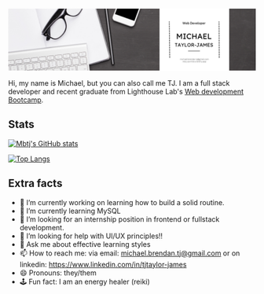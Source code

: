 <!-- ### Hi there 👋 -->

![Banner](/banner.png)

<!--
**Mbtj/mbtj** is a ✨ _special_ ✨ repository because its `README.md` (this file) appears on your GitHub profile.
-->

Hi, my name is Michael, but you can also call me TJ.  I am a full stack developer and recent graduate from Lighthouse Lab's [Web development Bootcamp](https://www.lighthouselabs.ca/en/web-development-bootcamp).

## Stats

[![Mbtj's GitHub stats](https://github-readme-stats.vercel.app/api?username=mbtj&show_icons=true&theme=tokyonight)](https://github.com/mbtj)

[![Top Langs](https://github-readme-stats.vercel.app/api/top-langs/?username=mbtj&theme=tokyonight)](https://github.com/mbtj)

## Extra facts
- 🔭 I’m currently working on learning how to build a solid routine.
- 🌱 I’m currently learning MySQL
- 👯 I’m looking for an internship position in frontend or fullstack development.
- 🤔 I’m looking for help with UI/UX principles!!
- 💬 Ask me about effective learning styles
- 📫 How to reach me: via email: michael.brendan.tj@gmail.com or on linkedin: https://www.linkedin.com/in/tjtaylor-james
- 😄 Pronouns: they/them
- 🕹️ Fun fact: I am an energy healer (reiki)

